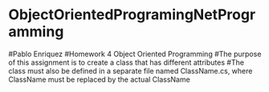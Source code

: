 # ObjectOrientedProgramingNetProgramming
#Pablo Enriquez
#Homework 4 Object Oriented Programming
#The purpose of this assignment is to create a class that has different attributes
#The class must also be defined in a separate file named ClassName.cs, where ClassName must be replaced by the actual ClassName
